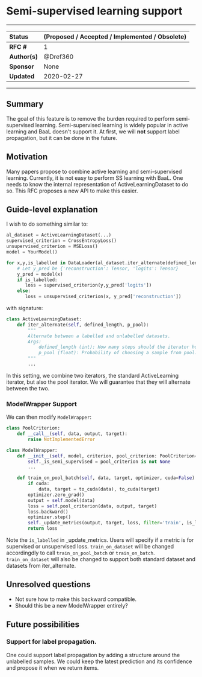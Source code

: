 # Semi-supervised learning support

---
| Status        | (Proposed / Accepted / Implemented / Obsolete)       |
:-------------- |:---------------------------------------------------- |
| **RFC #**     | 1|
| **Author(s)** | @Dref360 |
| **Sponsor**   | None                 |
| **Updated**   | 2020-02-27                                           |


---

## Summary
The goal of this feature is to remove the burden required to perform semi-supervised learning.
Semi-supervised learning is widely popular in active learning and BaaL doesn't support it.
At first, we will **not** support label propagation, but it can be done in the future.

## Motivation

Many papers propose to combine active learning and semi-supervised learning. Currently, it is not easy to perform SS learning with BaaL. One needs to know the internal representation of ActiveLearningDataset to do so.
This RFC proposes a new API to make this easier.


## Guide-level explanation
 
I wish to do something similar to:
```python
al_dataset = ActiveLearningDataset(...)
supervised_criterion = CrossEntropyLoss()
unsupervised_criterion = MSELoss()
model = YourModel()

for x,y,is_labelled in DataLoader(al_dataset.iter_alternate(defined_length=55, p_pool=0.1), ...):
    # Let y_pred be {'reconstruction': Tensor, 'logits': Tensor}
    y_pred = model(x)
    if is_labelled:
	   loss = supervised_criterion(y,y_pred['logits'])
    else:
       loss = unsupervised_criterion(x, y_pred['reconstruction'])

```

with signature:

```python
class ActiveLearningDataset:
    def iter_alternate(self, defined_length, p_pool):
        """
        Alternate between a labelled and unlabelled datasets.
        Args:
            defined_length (int): How many steps should the iterator hold.
            p_pool (float): Probability of choosing a sample from pool.
        """
        ...
```


In this setting, we combine two iterators, the standard ActiveLearning iterator,
 but also the pool iterator.
  We will guarantee that they will alternate between the two.
  
### ModelWrapper Support


We can then modify `ModelWrapper`:

```python
class PoolCriterion:
    def __call__(self, data, output, target):
        raise NotImplementedError

class ModelWrapper:
    def __init__(self, model, criterion, pool_criterion: PoolCriterion=None):
        self._is_semi_supervised = pool_criterion is not None
        ... 

    def train_on_pool_batch(self, data, target, optimizer, cuda=False):
        if cuda:
            data, target = to_cuda(data), to_cuda(target)
        optimizer.zero_grad()
        output = self.model(data)
        loss = self.pool_criterion(data, output, target)
        loss.backward()
        optimizer.step()
        self._update_metrics(output, target, loss, filter='train', is_labelled=False)
        return loss
```

Note the `is_labelled` in _update_metrics. Users will specify if a metric is for supervised or unsupervised loss.
`train_on_dataset` will be changed accordingdly to call `train_on_pool_batch` or `train_on_batch`.
`train_on_dataset` will also be changed to support both standard dataset and datasets from iter_alternate.

## Unresolved questions

* Not sure how to make this backward compatible.
* Should this be a new ModelWrapper entirely?

## Future possibilities

### Support for label propagation.
One could support label propagation by adding a structure around the unlabelled samples.
We could keep the latest prediction and its confidence and propose it when we return items.
